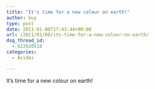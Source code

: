 ```yaml
---
title: "It's time for a new colour on earth!"
author: Guy
type: post
date: 2011-01-06T17:43:44+00:00
url: /2011/01/06/its-time-for-a-new-colour-on-earth/
dsq_thread_id:
  - 622620518
categories:
  - Asides

---
```

It&#8217;s time for a new colour on earth!